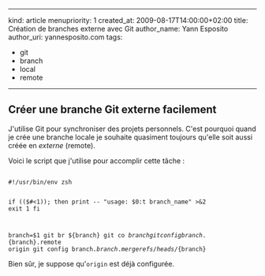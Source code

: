 -----
kind: article
menupriority: 1
created_at: 2009-08-17T14:00:00+02:00
title: Création de branches externe avec Git
author_name: Yann Esposito
author_uri: yannesposito.com
tags:
  - git
  - branch
  - local
  - remote
-----

## Créer une branche Git externe facilement

J'utilise Git pour synchroniser des projets personnels. 
C'est pourquoi quand je crée une branche locale je souhaite quasiment toujours qu'elle soit aussi créée en *externe* (remote).

Voici le script que j'utilise pour accomplir cette tâche : 

<div>
    <code class="zsh" file="git-create-new-branch.sh">
#!/usr/bin/env zsh

if (($#<1)); then
    print -- "usage: $0:t branch_name" >&2
    exit 1
fi

branch=$1
git br ${branch}
git co ${branch}
git config branch.${branch}.remote origin
git config branch.${branch}.merge refs/heads/${branch}
    </code>
</div>

Bien sûr, je suppose qu'<code>origin</code> est déjà configurée.


